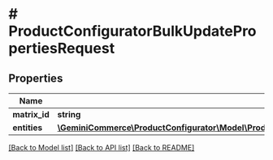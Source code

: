 # # ProductConfiguratorBulkUpdatePropertiesRequest


## Properties


Name | Type | Description | Notes
------------ | ------------- | ------------- | -------------
**matrix_id**| **string** |   | [optional]
**entities**| [**\GeminiCommerce\ProductConfigurator\Model\ProductconfiguratorpropertyBulkUpdateRequestUpdateEntity[]**](ProductconfiguratorpropertyBulkUpdateRequestUpdateEntity.md) |   | [optional]


[[Back to Model list]](../../README.md#models) [[Back to API list]](../../README.md#endpoints) [[Back to README]](../../README.md)